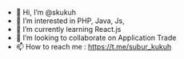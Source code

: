- 👋 Hi, I’m @skukuh
- 👀 I’m interested in PHP, Java, Js, 
- 🌱 I’m currently learning React.js
- 💞️ I’m looking to collaborate on Application Trade
- 📫 How to reach me : https://t.me/subur_kukuh

<!---
skukuh/skukuh is a ✨ special ✨ repository because its `README.md` (this file) appears on your GitHub profile.
You can click the Preview link to take a look at your changes.
--->
